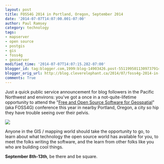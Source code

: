 ```yaml
---
layout: post
title: FOSS4G 2014 in Portland, Oregon, September 2014
date: '2014-07-07T14:07:00.001-07:00'
author: Paul Ramsey
category: technology
tags:
- mapserver
- open source
- postgis
- gis
- foss4g
- geoserver
modified_time: '2014-07-07T14:07:15.282-07:00'
blogger_id: tag:blogger.com,1999:blog-14903426.post-5511995011309737914
blogger_orig_url: http://blog.cleverelephant.ca/2014/07/foss4g-2014-in-portland-oregon.html
comments: True
---
```


Just a quick public service announcement for blog followers in the Pacific Northwest and environs: you've got a once in a not-quite-lifetime opportunity to attend the "[Free and Open Source Software for Geospatial](http://2014.foss4g.org)" (aka FOSS4G) conference this year in nearby Portland, Oregon, a city so hip they have trouble seeing over their pelvis. 

[<img border="0" src="https://raw.githubusercontent.com/pdxosgeo/foss4g2014-wordpress/master/logo_images/PNGs/logo_horiz_300x138.png" />](http://2014.foss4g.org)

Anyone in the GIS / mapping world should take the opportunity to go, to learn about what technology the open source world has available for you, to meet the folks writing the software, and the learn from other folks like you who are building cool things.

**September 8th-13th**, be there and be square.